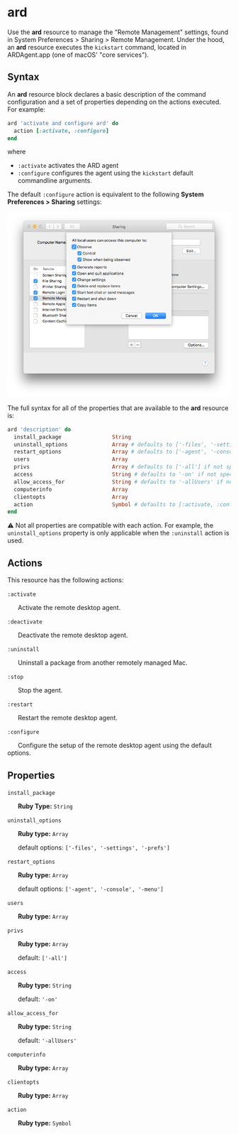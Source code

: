 ard
===

Use the **ard** resource to manage the "Remote Management" settings, found in System
Preferences > Sharing > Remote Management. Under the hood, an **ard** resource
executes the `kickstart` command, located in ARDAgent.app (one of macOS' "core services").

Syntax
------

An **ard** resource block declares a basic description of the command configuration
and a set of properties depending on the actions executed. For example:

```ruby
ard 'activate and configure ard' do
  action [:activate, :configure]
end
```

where

- `:activate` activates the ARD agent
- `:configure` configures the agent using the `kickstart` default commandline arguments.

The default `:configure` action is equivalent to the following
**System Preferences > Sharing** settings:

![Sharing Preferences](sharing_preferences.png)

The full syntax for all of the properties that are available to the **ard**
resource is:

```ruby
ard 'description' do
  install_package                String
  uninstall_options              Array # defaults to ['-files', '-settings', '-prefs'] if not specified
  restart_options                Array # defaults to ['-agent', '-console', '-menu'] if not specified
  users                          Array
  privs                          Array # defaults to ['-all'] if not specified
  access                         String # defaults to '-on' if not specified
  allow_access_for               String # defaults to '-allUsers' if not specified
  computerinfo                   Array
  clientopts                     Array
  action                         Symbol # defaults to [:activate, :configure] if not specified
end
```

:warning: Not all properties are compatible with each action. For example, the
`uninstall_options` property is only applicable when the `:uninstall` action is used.

Actions
-------

This resource has the following actions:

`:activate`

&nbsp;&nbsp;&nbsp;&nbsp;&nbsp;&nbsp;Activate the remote desktop agent.

`:deactivate`

&nbsp;&nbsp;&nbsp;&nbsp;&nbsp;&nbsp;Deactivate the remote desktop agent.

`:uninstall`

&nbsp;&nbsp;&nbsp;&nbsp;&nbsp;&nbsp;Uninstall a package from another remotely
managed Mac.

`:stop`

&nbsp;&nbsp;&nbsp;&nbsp;&nbsp;&nbsp;Stop the agent.

`:restart`

&nbsp;&nbsp;&nbsp;&nbsp;&nbsp;&nbsp;Restart the remote desktop agent.

`:configure`

&nbsp;&nbsp;&nbsp;&nbsp;&nbsp;&nbsp;Configure the setup of the remote desktop
agent using the default options.

Properties
----------

`install_package`

&nbsp;&nbsp;&nbsp;&nbsp;&nbsp;&nbsp;**Ruby Type:** `String`

`uninstall_options`

&nbsp;&nbsp;&nbsp;&nbsp;&nbsp;&nbsp;**Ruby type:** `Array`

&nbsp;&nbsp;&nbsp;&nbsp;&nbsp;&nbsp;default options: `['-files', '-settings', '-prefs']`

`restart_options`

&nbsp;&nbsp;&nbsp;&nbsp;&nbsp;&nbsp;**Ruby type:** `Array`

&nbsp;&nbsp;&nbsp;&nbsp;&nbsp;&nbsp;default options: `['-agent', '-console', '-menu']`

`users`

&nbsp;&nbsp;&nbsp;&nbsp;&nbsp;&nbsp;**Ruby type:** `Array`

`privs`

&nbsp;&nbsp;&nbsp;&nbsp;&nbsp;&nbsp;**Ruby type:** `Array`

&nbsp;&nbsp;&nbsp;&nbsp;&nbsp;&nbsp;default: `['-all']`

`access`

&nbsp;&nbsp;&nbsp;&nbsp;&nbsp;&nbsp;**Ruby type:** `String`

&nbsp;&nbsp;&nbsp;&nbsp;&nbsp;&nbsp;default: `'-on'`

`allow_access_for`

&nbsp;&nbsp;&nbsp;&nbsp;&nbsp;&nbsp;**Ruby type:** `String`

&nbsp;&nbsp;&nbsp;&nbsp;&nbsp;&nbsp;default: `'-allUsers'`

`computerinfo`

&nbsp;&nbsp;&nbsp;&nbsp;&nbsp;&nbsp;**Ruby type:** `Array`

`clientopts`

&nbsp;&nbsp;&nbsp;&nbsp;&nbsp;&nbsp;**Ruby type:** `Array`

`action`

&nbsp;&nbsp;&nbsp;&nbsp;&nbsp;&nbsp;**Ruby type:** `Symbol`
